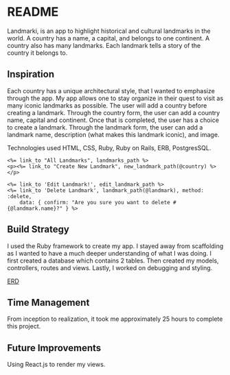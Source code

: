 # README

Landmarki, is an app to highlight historical and cultural landmarks 
in the world. A country has a name, a capital, and belongs to one 
continent. A country also has many landmarks. Each landmark tells a 
story of the country it belongs to. 

## Inspiration 
Each country has a unique architectural style, that I wanted to emphasize 
through the app. My app allows one to stay organize in their quest to 
visit as many iconic landmarks as possible. The user will add a country
before creating a landmark. Through the country form, the user can add 
a country name, capital and continent. Once that is completed, the user 
has a choice to create a landmark. Through the landmark form, the user 
can add a landmark name, description (what makes this landmark iconic),
and image. 


Technologies used HTML, CSS, Ruby, Ruby on Rails, ERB, PostgresSQL.

```
<%= link_to "All Landmarks", landmarks_path %>
<p><%= link_to "Create New Landmark", new_landmark_path(@country) %></p>

<%= link_to 'Edit Landmark!', edit_landmark_path %>
<%= link_to 'Delete Landmark', landmark_path(@landmark), method: :delete,
    data: { confirm: "Are you sure you want to delete #{@landmark.name}?" } %>

```
## Build Strategy 
I used the Ruby framework to create my app. I stayed away from scaffolding 
as I wanted to have a much deeper understanding of what I was doing. 
I first created a database which contains 2 tables. Then created my 
models, controllers, routes and views. Lastly, I worked on debugging and 
styling. 

[ERD](docs/ERD_Ruby_App.png)

## Time Management 
From inception to realization, it took me approximately 25 hours to 
complete this project. 

## Future Improvements 
Using React.js to render my views. 
